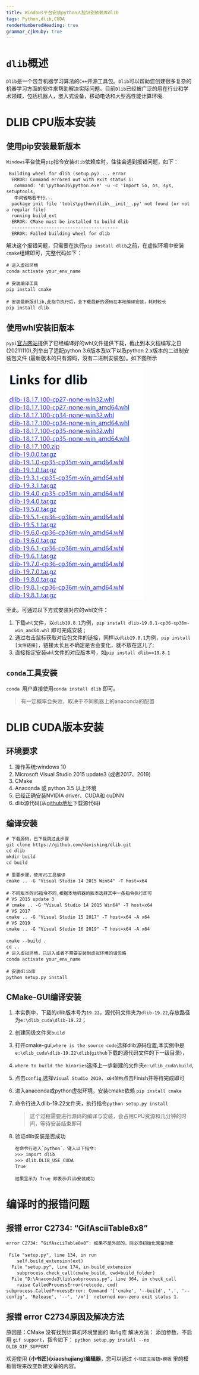 ```yaml
---
title: Windows平台安装python人脸识别依赖库dlib
tags: Python,dlib,CUDA
renderNumberedHeading: true
grammar_cjkRuby: true
---
```


# `dlib`概述
`Dlib`是一个包含机器学习算法的`C++`开源工具包。`Dlib`可以帮助您创建很多复杂的机器学习方面的软件来帮助解决实际问题。目前`Dlib`已经被广泛的用在行业和学术领域，包括机器人，嵌入式设备，移动电话和大型高性能计算环境.

# DLIB CPU版本安装

## 使用pip安装最新版本
`Windows`平台使用`pip`指令安装`dlib`依赖库时，往往会遇到报错问题，如下：
```
 Building wheel for dlib (setup.py) ... error 
  ERROR: Command errored out with exit status 1:
   command: 'd:\python36\python.exe' -u -c 'import io, os, sys, setuptools, 
   中间省略若干行...
  package init file 'tools\python\dlib\__init__.py' not found (or not a regular file)
  running build_ext
  ERROR: CMake must be installed to build dlib
  ----------------------------------------
  ERROR: Failed building wheel for dlib
```
解决这个报错问题，只需要在执行`pip install dlib`之前，在虚拟环境中安装`cmake`组建即可，完整代码如下：
```
# 进入虚拟环境
conda activate your_env_name

# 安装编译工具
pip install cmake

# 安装最新版dlib,此指令执行后，会下载最新的源码在本地编译安装，耗时较长
pip install dlib
```
## 使用whl安装旧版本
`pypi`[官方网站](`https://pypi.org/simple/dlib/`)提供了已经编译好的whl文件提供下载，截止到本文档编写之日(20211110),列举出了适配python 3.6版本及以下以及python 2.x版本的二进制安装包文件 (最新版本的只有源码，没有二进制安装包)。如下图所示
![dlib的pypi官方库](./images/1659064388408.png)

至此，可通过以下方式安装对应的whl文件：

1. 下载`whl`文件，以`dlib19.8.1`为例，`pip install dlib-19.8.1-cp36-cp36m-win_amd64.whl` 即可完成安装 ;
2. 通过右击鼠标获取对应包文件的链接，同样以`dlib19.8.1`为例，`pip install [文件链接]`，链接太长且不确定是否会变化，就不放在这儿了;
3. 直接指定安装`whl`文件的对应版本号，如`pip install dlib==19.8.1`

## `conda`工具安装

`conda `用户直接使用`conda install dlib` 即可。
>  有一定概率会失败，取决于不同机器上的anaconda的配置


# DLIB CUDA版本安装
## 环境要求

1. 操作系统:windows 10 
2. Microsoft Visual Studio 2015 update3 (或者2017、2019)
3. CMake
4. Anaconda 或 python 3.5 以上环境
5. 已经正确安装NVIDIA driver、CUDA和 cuDNN
6. dlib源代码(从[github地址](https://github.com/davisking/dlib)下载源代码)

## 编译安装


```
# 下载源码，已下载跳过此步骤
git clone https://github.com/davisking/dlib.git
cd dlib
mkdir build
cd build

# 重要步骤，使用VS工具编译
cmake .. -G "Visual Studio 14 2015 Win64" -T host=x64

# 不同版本的VS指令不同,根据本地机器的版本选择其中一条指令执行即可
# VS 2015 update 3
# cmake .. -G "Visual Studio 14 2015 Win64" -T host=x64
# VS 2017
cmake .. -G "Visual Studio 15 2017" -T host=x64 -A x64
# VS 2019 
cmake .. -G "Visual Studio 16 2019" -T host=x64 -A x64

cmake --build .
cd ..
# 进入虚拟环境，已进入或者不需要安装到虚拟环境的请忽略
conda activate your_env_name

# 安装dlib库
python setup.py install
```

## CMake-GUI编译安装
1. 本实例中，下载的dlib版本号为`19.22`，源代码文件夹为`dlib-19.22`,存放路径为`e:\dlib_cuda\dlib-19.22`；
2. 创建同级文件夹`build`
3. 打开cmake-gui,`where is the source code`选择dlib源码位置,本实例中是`e:\dlib_cuda\dlib-19.22\dlib`(`github`下载的源代码文件的下一级目录)，
4.  `where to build the binaries`选择上一步新建的文件夹`e:\dlib_cuda\build`,
5.  点击`config`,选择`Visual Studio 2019`、`x64架构`点击Finish并等待完成即可
6. 进入anaconda或python虚拟环境，安装cmake依赖
 	`pip install cmake` 
7. 命令行进入dlib-19.22文件夹，执行指令`python setup.py install`
	> 这个过程需要进行源码的编译与安装，会占用CPU资源和几分钟的时间，等待安装结束即可

8. 验证dlib安装是否成功	
    ```
	在命令行进入`python`，键入以下指令:
	>>> import dlib
	>>> dlib.DLIB_USE_CUDA
	True

	结果显示为 True 即表示dlib安装成功
    ```
	
# 编译时的报错问题

## 报错 error C2734: “GifAsciiTable8x8”
```
error C2734: “GifAsciiTable8x8”: 如果不是外部的，则必须初始化常量对象

 File "setup.py", line 134, in run
    self.build_extension(ext)
  File "setup.py", line 174, in build_extension
    subprocess.check_call(cmake_build, cwd=build_folder)
  File "D:\Anaconda3\lib\subprocess.py", line 364, in check_call
    raise CalledProcessError(retcode, cmd)
subprocess.CalledProcessError: Command '['cmake', '--build', '.', '--config', 'Release', '--', '/m']' returned non-zero exit status 1.

```
## 报错 error C2734原因及解决方法
原因是：CMake 没有找到计算机环境里面的 libfig库
解决方法：
添加参数，不启用 `gif support`，指令如下：
`python setup.py install --no DLIB_GIF_SUPPORT`

欢迎使用 **{小书匠}(xiaoshujiang)编辑器**，您可以通过 `小书匠主按钮>模板` 里的模板管理来改变新建文章的内容。